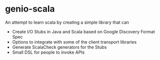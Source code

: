 # genio-scala
An attempt to learn scala by creating a simple library that can 

* Create I/O Stubs in Java and Scala based on Google Discovery Format Spec
* Options to integrate with some of the client transport libraries
* Generate ScalaCheck generators for the Stubs
* Small DSL for people to invoke APIs


